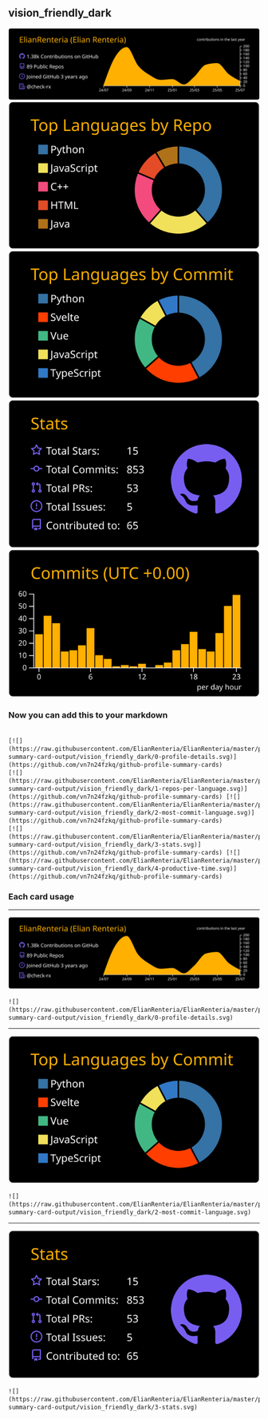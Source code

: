 ## vision_friendly_dark

[![](./0-profile-details.svg)](https://github.com/vn7n24fzkq/github-profile-summary-cards)
[![](./1-repos-per-language.svg)](https://github.com/vn7n24fzkq/github-profile-summary-cards) [![](./2-most-commit-language.svg)](https://github.com/vn7n24fzkq/github-profile-summary-cards)
[![](./3-stats.svg)](https://github.com/vn7n24fzkq/github-profile-summary-cards) [![](./4-productive-time.svg)](https://github.com/vn7n24fzkq/github-profile-summary-cards)
### Now you can add this to your markdown
```

[![](https://raw.githubusercontent.com/ElianRenteria/ElianRenteria/master/profile-summary-card-output/vision_friendly_dark/0-profile-details.svg)](https://github.com/vn7n24fzkq/github-profile-summary-cards)
[![](https://raw.githubusercontent.com/ElianRenteria/ElianRenteria/master/profile-summary-card-output/vision_friendly_dark/1-repos-per-language.svg)](https://github.com/vn7n24fzkq/github-profile-summary-cards) [![](https://raw.githubusercontent.com/ElianRenteria/ElianRenteria/master/profile-summary-card-output/vision_friendly_dark/2-most-commit-language.svg)](https://github.com/vn7n24fzkq/github-profile-summary-cards)
[![](https://raw.githubusercontent.com/ElianRenteria/ElianRenteria/master/profile-summary-card-output/vision_friendly_dark/3-stats.svg)](https://github.com/vn7n24fzkq/github-profile-summary-cards) [![](https://raw.githubusercontent.com/ElianRenteria/ElianRenteria/master/profile-summary-card-output/vision_friendly_dark/4-productive-time.svg)](https://github.com/vn7n24fzkq/github-profile-summary-cards)

```

### Each card usage
---

![](./0-profile-details.svg)

```
![](https://raw.githubusercontent.com/ElianRenteria/ElianRenteria/master/profile-summary-card-output/vision_friendly_dark/0-profile-details.svg)
```

    

---

![](./2-most-commit-language.svg)

```
![](https://raw.githubusercontent.com/ElianRenteria/ElianRenteria/master/profile-summary-card-output/vision_friendly_dark/2-most-commit-language.svg)
```

    

---

![](./3-stats.svg)

```
![](https://raw.githubusercontent.com/ElianRenteria/ElianRenteria/master/profile-summary-card-output/vision_friendly_dark/3-stats.svg)
```

    
